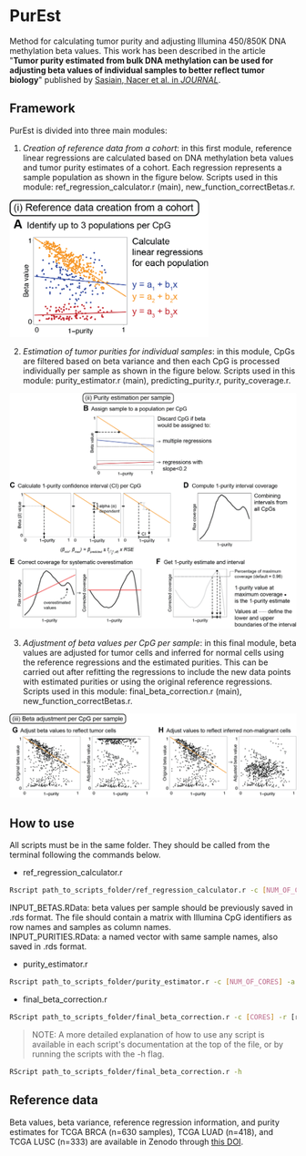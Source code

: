 # PurEst
Method for calculating tumor purity and adjusting Illumina 450/850K DNA methylation beta values. This work has been described in the article "**Tumor purity estimated from bulk DNA methylation can be used for adjusting beta values of individual samples to better reflect tumor biology**" published by [Sasiain, Nacer et al. in *JOURNAL*](LINK).

## Framework
PurEst is divided into three main modules:

1. *Creation of reference data from a cohort*: in this first module, reference linear regressions are calculated based on DNA methylation beta values and tumor purity estimates of a cohort. Each regression represents a sample population as shown in the figure below. Scripts used in this module: ref_regression_calculator.r (main), new_function_correctBetas.r.

<img src="./images/module1.png" width="350" class="center">

2. *Estimation of tumor purities for individual samples*: in this module, CpGs are filtered based on beta variance and then each CpG is processed individually per sample as shown in the figure below. Scripts used in this module: purity_estimator.r (main), predicting_purity.r, purity_coverage.r.

![Module 2](./images/module2.png "PurEst Module 2")

3. *Adjustment of beta values per CpG per sample*: in this final module, beta values are adjusted for tumor cells and inferred for normal cells using the reference regressions and the estimated purities. This can be carried out after refitting the regressions to include the new data points with estimated purities or using the original reference regressions. Scripts used in this module: final_beta_correction.r (main), new_function_correctBetas.r.

![Module 3](./images/module3.png "PurEst Module 3")

## How to use

All scripts must be in the same folder. They should be called from the terminal following the commands below.

* ref_regression_calculator.r
```bash
Rscript path_to_scripts_folder/ref_regression_calculator.r -c [NUM_OF_CORES] -b [INPUT_BETAS.rds] -p [INPUT_PURITIES.rds] -o [OUTPUT_PATH] -n [OUTPUT_NAME] -v [VARIANCE_THRESHOLD]
```
INPUT_BETAS.RData: beta values per sample should be previously saved in .rds format. The file should contain a matrix with Illumina CpG identifiers as row names and samples as column names.  
INPUT_PURITIES.RData: a named vector with same sample names, also saved in .rds format.

* purity_estimator.r
```bash
Rscript path_to_scripts_folder/purity_estimator.r -c [NUM_OF_CORES] -a [ALPHA_VALUE] -s [SLOPE_THRESHOLD] -p [PERCENTAGE_TO_INTERVAL] -d [REGRESSIONS_DIRECTORY] -b [BETAS_TO_ANALYSE] -o [OUTPUT_NAME] -l [OUTPUT_LOCATION]
```

* final_beta_correction.r
```bash
RScript path_to_scripts_folder/final_beta_correction.r -c [CORES] -r [refitting: TRUE/FALSE] -R [PATH_TO_REF_REGRESSIONS] -P [REF_COHORT_PURITY] -B [REF_COHORT_BETAS] -p [ESTIMATED_PURITIES] -b [BETAS_TO_CORRECT] -F [CORRECT_CERTAIN_CPGS: TRUE/FALSE] -f [CPGS_TO_CORRECT] -o [OUTPUT_PATH] -n [OUTPUT_NAME]
```

> NOTE: A more detailed explanation of how to use any script is available in each script's documentation at the top of the file, or by running the scripts with the -h flag.
```bash
RScript path_to_scripts_folder/final_beta_correction.r -h
```

## Reference data

Beta values, beta variance, reference regression information, and purity estimates for TCGA BRCA (n=630 samples), TCGA LUAD (n=418), and TCGA LUSC (n=333) are available in Zenodo through [this DOI](https://doi.org/10.5281/zenodo.10549397).

